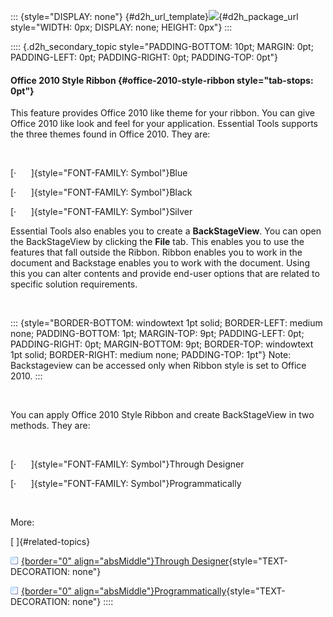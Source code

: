 ::: {style="DISPLAY: none"}
[](ms-xhelp:///?Id=d2h_url_template){#d2h_url_template}![](!package_url!){#d2h_package_url style="WIDTH: 0px; DISPLAY: none; HEIGHT: 0px"}
:::

:::: {.d2h_secondary_topic style="PADDING-BOTTOM: 10pt; MARGIN: 0pt; PADDING-LEFT: 0pt; PADDING-RIGHT: 0pt; PADDING-TOP: 0pt"}
#### Office 2010 Style Ribbon {#office-2010-style-ribbon style="tab-stops: 0pt"}

This feature provides Office 2010 like theme for your ribbon. You can give Office 2010 like look and feel for your application. Essential Tools supports the three themes found in Office 2010. They are:

 

[·      ]{style="FONT-FAMILY: Symbol"}Blue

[·      ]{style="FONT-FAMILY: Symbol"}Black

[·      ]{style="FONT-FAMILY: Symbol"}Silver

Essential Tools also enables you to create a **BackStageView**. You can open the BackStageView by clicking the **File** tab. This enables you to use the features that fall outside the Ribbon. Ribbon enables you to work in the document and Backstage enables you to work with the document. Using this you can alter contents and provide end-user options that are related to specific solution requirements.

 

::: {style="BORDER-BOTTOM: windowtext 1pt solid; BORDER-LEFT: medium none; PADDING-BOTTOM: 1pt; MARGIN-TOP: 9pt; PADDING-LEFT: 0pt; PADDING-RIGHT: 0pt; MARGIN-BOTTOM: 9pt; BORDER-TOP: windowtext 1pt solid; BORDER-RIGHT: medium none; PADDING-TOP: 1pt"}
Note: Backstageview can be accessed only when Ribbon style is set to Office 2010.
:::

 

You can apply Office 2010 Style Ribbon and create BackStageView in two methods. They are:

 

[·      ]{style="FONT-FAMILY: Symbol"}Through Designer

[·      ]{style="FONT-FAMILY: Symbol"}Programmatically

 

More:

[ ]{#related-topics}

[![](button.gif){border="0" align="absMiddle"}Through Designer](ms-xhelp:///?Id=5adfe3ec-e95b-427f-a720-a9acb7894621){style="TEXT-DECORATION: none"}

[![](button.gif){border="0" align="absMiddle"}Programmatically](ms-xhelp:///?Id=0a041198-4999-48fc-8022-419f98e0b861){style="TEXT-DECORATION: none"}
::::
